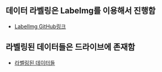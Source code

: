 ## 데이터 라벨링은 LabeImg를 이용해서 진행함
- [LabelImg GitHub링크](https://github.com/HumanSignal/labelImg)

## 라벨링된 데이터들은 드라이브에 존재함
- [라벨링된 데이터들](https://drive.google.com/file/d/1QzrNKrZdOcye09n4sJG3l_x2JwsvxuhX/view?usp=sharing)
